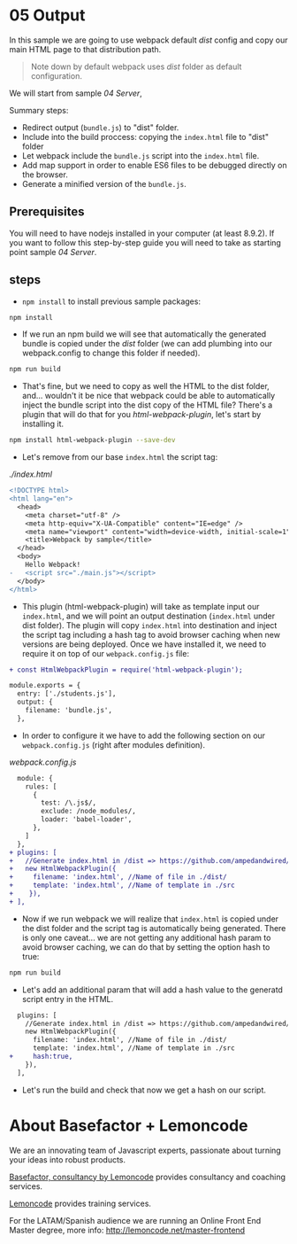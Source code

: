 # 05 Output

In this sample we are going to use webpack default _dist_ config and
copy our main HTML page to that distribution path.

> Note down by default webpack uses _dist_ folder as default configuration.

We will start from sample _04 Server_,

Summary steps:

- Redirect output (`bundle.js`) to "dist" folder.
- Include into the build proccess: copying the `index.html` file to "dist" folder
- Let webpack include the `bundle.js` script into the `index.html` file.
- Add map support in order to enable ES6 files to be debugged directly on the browser.
- Generate a minified version of the `bundle.js`.

## Prerequisites

You will need to have nodejs installed in your computer (at least 8.9.2). If you want to follow this step-by-step guide you will need to take as starting point sample _04 Server_.

## steps

- `npm install` to install previous sample packages:

```bash
npm install
```

- If we run an npm build we will see that automatically the generated bundle is copied under the
  _dist_ folder (we can add plumbing into our webpack.config to change this folder if needed).

```bash
npm run build
```

- That's fine, but we need to copy as well the HTML to the dist folder, and... wouldn't it
  be nice that webpack could be able to automatically inject the bundle script into the dist
  copy of the HTML file? There's a plugin that will do that for you _html-webpack-plugin_, let's
  start by installing it.

```bash
npm install html-webpack-plugin --save-dev
```

- Let's remove from our base `index.html` the script tag:

_./index.html_

```diff
<!DOCTYPE html>
<html lang="en">
  <head>
    <meta charset="utf-8" />
    <meta http-equiv="X-UA-Compatible" content="IE=edge" />
    <meta name="viewport" content="width=device-width, initial-scale=1" />
    <title>Webpack by sample</title>
  </head>
  <body>
    Hello Webpack!
-   <script src="./main.js"></script>
  </body>
</html>

```

- This plugin (html-webpack-plugin) will take as template input our `index.html`, and we will point an output destination (`index.html` under dist folder). The plugin will copy `index.html` into destination and inject the script tag including a hash tag to avoid browser caching when new versions are being deployed. Once we have installed it, we need to require it on top of our `webpack.config.js` file:

```diff
+ const HtmlWebpackPlugin = require('html-webpack-plugin');

module.exports = {
  entry: ['./students.js'],
  output: {
    filename: 'bundle.js',
  },
```

- In order to configure it we have to add the following section
  on our `webpack.config.js` (right after modules definition).

_webpack.config.js_

```diff
  module: {
    rules: [
      {
        test: /\.js$/,
        exclude: /node_modules/,
        loader: 'babel-loader',
      },
    ]
  },
+ plugins: [
+   //Generate index.html in /dist => https://github.com/ampedandwired/html-webpack-plugin
+   new HtmlWebpackPlugin({
+     filename: 'index.html', //Name of file in ./dist/
+     template: 'index.html', //Name of template in ./src
+    }),
+ ],
```

- Now if we run webpack we will realize that `index.html` is copied under the dist folder and the script tag is automatically being generated. There is only one caveat... we are not getting any additional hash param to avoid browser caching, we can do that by setting the option hash to true:

```bash
npm run build
```

- Let's add an additional param that will add a hash value to the generatd script entry in the HTML.

```diff
  plugins: [
    //Generate index.html in /dist => https://github.com/ampedandwired/html-webpack-plugin
    new HtmlWebpackPlugin({
      filename: 'index.html', //Name of file in ./dist/
      template: 'index.html', //Name of template in ./src
+     hash:true,
    }),
  ],
```

- Let's run the build and check that now we get a hash on our script.

# About Basefactor + Lemoncode

We are an innovating team of Javascript experts, passionate about turning your ideas into robust products.

[Basefactor, consultancy by Lemoncode](http://www.basefactor.com) provides consultancy and coaching services.

[Lemoncode](http://lemoncode.net/services/en/#en-home) provides training services.

For the LATAM/Spanish audience we are running an Online Front End Master degree, more info: http://lemoncode.net/master-frontend

